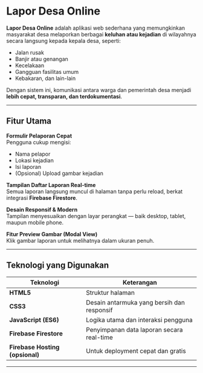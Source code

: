 # Lapor Desa Online

**Lapor Desa Online** adalah aplikasi web sederhana yang memungkinkan masyarakat desa melaporkan berbagai **keluhan atau kejadian** di wilayahnya secara langsung kepada kepala desa, seperti:
- Jalan rusak  
- Banjir atau genangan  
- Kecelakaan  
- Gangguan fasilitas umum  
- Kebakaran, dan lain-lain  

Dengan sistem ini, komunikasi antara warga dan pemerintah desa menjadi **lebih cepat, transparan, dan terdokumentasi**.

---

## Fitur Utama

 **Formulir Pelaporan Cepat**  
Pengguna cukup mengisi:
- Nama pelapor  
- Lokasi kejadian  
- Isi laporan  
- (Opsional) Upload gambar kejadian  

 **Tampilan Daftar Laporan Real-time**  
Semua laporan langsung muncul di halaman tanpa perlu reload, berkat integrasi **Firebase Firestore**.  

 **Desain Responsif & Modern**  
Tampilan menyesuaikan dengan layar perangkat — baik desktop, tablet, maupun mobile phone.  

 **Fitur Preview Gambar (Modal View)**  
Klik gambar laporan untuk melihatnya dalam ukuran penuh.

---

## Teknologi yang Digunakan

| Teknologi | Keterangan |
|------------|-------------|
| **HTML5** | Struktur halaman |
| **CSS3** | Desain antarmuka yang bersih dan responsif |
| **JavaScript (ES6)** | Logika utama dan interaksi pengguna |
| **Firebase Firestore** | Penyimpanan data laporan secara real-time |
| **Firebase Hosting (opsional)** | Untuk deployment cepat dan gratis |

---
